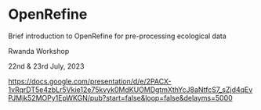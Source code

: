 # OpenRefine
Brief introduction to OpenRefine for pre-processing ecological data  
  
Rwanda Workshop  
  
22nd & 23rd July, 2023  

https://docs.google.com/presentation/d/e/2PACX-1vRqrDT5e4zbLr5Vkie12e75kvyk0MdKUOMDgtmXthYcJ8aNtfcS7_sZjd4qEvPJMjk52MOPy1EpWKGN/pub?start=false&loop=false&delayms=5000
